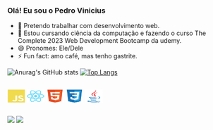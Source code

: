 ### Olá! Eu sou o Pedro Vinicius
- 🔭 Pretendo trabalhar com desenvolvimento web.
- 🌱 Estou cursando ciência da computação e fazendo o curso The Complete 2023 Web Development Bootcamp da udemy.
- 😄 Pronomes: Ele/Dele
- ⚡ Fun fact: amo café, mas tenho gastrite.

![Anurag's GitHub stats](https://github-readme-stats.vercel.app/api?username=PedroVieiraG&theme=tokyonight&show_icons=true)
[![Top Langs](https://github-readme-stats.vercel.app/api/top-langs/?username=PedroVieiraG&theme=tokyonight&show_icons=true)](https://github.com/anuraghazra/github-readme-stats)

<div style="display: inline_block"><br>
  <img align="center" alt="Pedro-Js" height="30" width="40" src="https://raw.githubusercontent.com/devicons/devicon/master/icons/javascript/javascript-plain.svg">
  <img align="center" alt="Pedro-React" height="30" width="40" src="https://raw.githubusercontent.com/devicons/devicon/master/icons/react/react-original.svg">
  <img align="center" alt="Pedro-HTML" height="30" width="40" src="https://raw.githubusercontent.com/devicons/devicon/master/icons/html5/html5-original.svg">
  <img align="center" alt="Pedro-CSS" height="30" width="40" src="https://raw.githubusercontent.com/devicons/devicon/master/icons/css3/css3-original.svg">
  <img align="center" alt="Pedro-Java" height="30" width="40" src="https://raw.githubusercontent.com/devicons/devicon/master/icons/java/java-original.svg">
</div>

 ##
 
<div> 
  <a href="https://www.instagram.com/pedro_vinicius.jpg/" target="_blank"><img src="https://img.shields.io/badge/-Instagram-%23E4405F?style=for-the-badge&logo=instagram&logoColor=white" target="_blank"></a>
  <a href = "mailto:pedrovvgl@gmail.com"><img src="https://img.shields.io/badge/-Gmail-%23333?style=for-the-badge&logo=gmail&logoColor=white" target="_blank"></a> 
</div>
